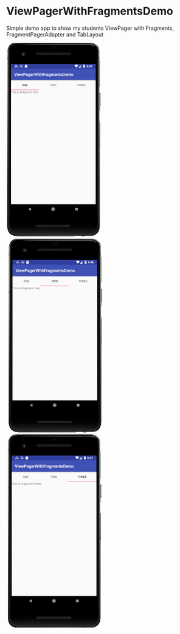 # ViewPagerWithFragmentsDemo
Simple demo app to show my students ViewPager with Fragments, FragmentPagerAdapter and TabLayout

![Screenshot of app](https://github.com/alj968/ViewPagerWithFragmentsDemo/blob/master/Screenshot1.png "Screenshot of first tab")
![Screenshot of app](https://github.com/alj968/ViewPagerWithFragmentsDemo/blob/master/Screenshot2.png "Screenshot of second tab")
![Screenshot of app](https://github.com/alj968/ViewPagerWithFragmentsDemo/blob/master/Screenshot3.png "Screenshot of third tab")
